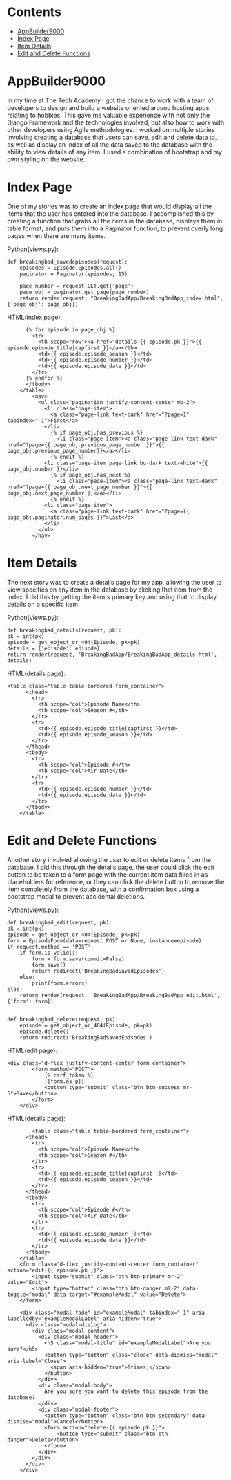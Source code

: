 # Contents
* [AppBuilder9000](#appbuilder9000)
* [Index Page](#index-page)
* [Item Details](#item-details)
* [Edit and Delete Functions](#edit-and-delete-functions)

# AppBuilder9000
In my time at The Tech Academy I got the chance to work with a team of developers to design and build a website oriented around hosting apps relating to hobbies. This gave me valuable experience with not only the Django Framework and the technologies involved, but also how to work with other developers using Agile methodologies. I worked on multiple stories involving creating a database that users can save, edit and delete data to, as well as display an index of all the data saved to the database with the ability to view details of any item. I used a combination of bootstrap and my own styling on the website.


# Index Page
One of my stories was to create an index page that would display all the items that the user has entered into the database. I accomplished this by creating a function that grabs all the items in the database, displays them in table format, and puts them into a Paginator function, to prevent overly long pages when there are many items.

Python(views.py):

    def breakingbad_savedepisodes(request):
        episodes = Episode.Episodes.all()
        paginator = Paginator(episodes, 15)

        page_number = request.GET.get('page')
        page_obj = paginator.get_page(page_number)
        return render(request, "BreakingBadApp/BreakingBadApp_index.html", {'page_obj': page_obj})
        
HTML(index page):       
       
          {% for episode in page_obj %}
            <tr>
              <th scope="row"><a href="details-{{ episode.pk }}">{{ episode.episode_title|capfirst }}</a></th>
              <td>{{ episode.episode_season }}</td>
              <td>{{ episode.episode_number }}</td>
              <td>{{ episode.episode_date }}</td>
            </tr>
          {% endfor %}
          </tbody>
        </table>
            <nav>
              <ul class="pagination justify-content-center mb-2">
                <li class="page-item">
                  <a class="page-link text-dark" href="?page=1" tabindex="-1">First</a>
                </li>
                  {% if page_obj.has_previous %}
                    <li class="page-item"><a class="page-link text-dark" href="?page={{ page_obj.previous_page_number }}">{{ page_obj.previous_page_number}}</a></li>
                  {% endif %}
                <li class="page-item page-link bg-dark text-white">{{ page_obj.number }}</li>
                  {% if page_obj.has_next %}
                    <li class="page-item"><a class="page-link text-dark" href="?page={{ page_obj.next_page_number }}">{{ page_obj.next_page_number }}</a></li>
                  {% endif %}
                <li class="page-item">
                  <a class="page-link text-dark" href="?page={{ page_obj.paginator.num_pages }}">Last</a>
                </li>
              </ul>
            </nav>        
        
    
# Item Details
The next story was to create a details page for my app, allowing the user to view specifics on any item in the database by clicking that item from the index. I did this by getting the item's primary key and using that to display details on a specific item.

Python(views.py):

    def breakingbad_details(request, pk):
    pk = int(pk)
    episode = get_object_or_404(Episode, pk=pk)
    details = {'episode': episode}
    return render(request, 'BreakingBadApp/BreakingBadApp_details.html', details)
    
HTML(details page): 

    <table class="table table-bordered form_container">
          <thead>
            <tr>
              <th scope="col">Episode Name</th>
              <th scope="col">Season #</th>
            </tr>
            <tr>
              <td>{{ episode.episode_title|capfirst }}</td>
              <td>{{ episode.episode_season }}</td>
            </tr>
          </thead>
          <tbody>
            <tr>
              <th scope="col">Episode #</th>
              <th scope="col">Air Date</th>
            </tr>
            <tr>
              <td>{{ episode.episode_number }}</td>
              <td>{{ episode.episode_date }}</td>
            </tr>
          </tbody>
        </table>

# Edit and Delete Functions
Another story involved allowing the user to edit or delete items from the database. I did this through the details page, the user could click the edit button to be taken to a form page with the current item data filled in as placeholders for reference, or they can click the delete button to remove the item completely from the database, with a confirmation box using a bootstrap modal to prevent accidental deletions.

Python(views.py):

    def breakingbad_edit(request, pk):
    pk = int(pk)
    episode = get_object_or_404(Episode, pk=pk)
    form = EpisodeForm(data=request.POST or None, instance=episode)
    if request.method == 'POST':
        if form.is_valid():
            form = form.save(commit=False)
            form.save()
            return redirect('BreakingBadSavedEpisodes')
        else:
            print(form.errors)
    else:
        return render(request, 'BreakingBadApp/BreakingBadApp_edit.html', {'form': form})


    def breakingbad_delete(request, pk):
        episode = get_object_or_404(Episode, pk=pk)
        episode.delete()
        return redirect('BreakingBadSavedEpisodes')
        
HTML(edit page):   

    <div class="d-flex justify-content-center form_container">
            <form method="POST">
                {% csrf_token %}
                {{form.as_p}}
                <button type="submit" class="btn btn-success mr-5">Save</button>
            </form>
        </div>
        
HTML(details page):

            <table class="table table-bordered form_container">
          <thead>
            <tr>
              <th scope="col">Episode Name</th>
              <th scope="col">Season #</th>
            </tr>
            <tr>
              <td>{{ episode.episode_title|capfirst }}</td>
              <td>{{ episode.episode_season }}</td>
            </tr>
          </thead>
          <tbody>
            <tr>
              <th scope="col">Episode #</th>
              <th scope="col">Air Date</th>
            </tr>
            <tr>
              <td>{{ episode.episode_number }}</td>
              <td>{{ episode.episode_date }}</td>
            </tr>
          </tbody>
        </table>
        <form class="d-flex justify-content-center form_container" action="edit-{{ episode.pk }}">
            <input type="submit" class="btn btn-primary mr-2" value="Edit">
            <input type="button" class="btn btn-danger ml-2" data-toggle="modal" data-target="#exampleModal" value="Delete">
        </form>

        <div class="modal fade" id="exampleModal" tabindex="-1" aria-labelledby="exampleModalLabel" aria-hidden="true">
          <div class="modal-dialog">
            <div class="modal-content">
              <div class="modal-header">
                <h5 class="modal-title" id="exampleModalLabel">Are you sure?</h5>
                <button type="button" class="close" data-dismiss="modal" aria-label="Close">
                  <span aria-hidden="true">&times;</span>
                </button>
              </div>
              <div class="modal-body">
                Are you sure you want to delete this episode from the database?
              </div>
              <div class="modal-footer">
                <button type="button" class="btn btn-secondary" data-dismiss="modal">Cancel</button>
                <form action="delete-{{ episode.pk }}">
                    <button type="submit" class="btn btn-danger">Delete</button>
                </form>
              </div>
            </div>
          </div>
        </div>
